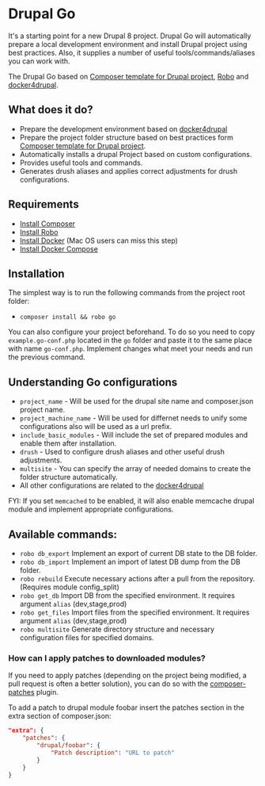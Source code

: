 # Drupal Go

It's a starting point for a new Drupal 8 project. Drupal Go will automatically prepare a local development environment and install Drupal project using best practices. Also, it supplies a number of useful tools/commands/aliases you can work with.

The Drupal Go based on [Composer template for Drupal project](https://github.com/drupal-composer/drupal-project), [Robo](https://robo.li) and [docker4drupal](https://github.com/wodby/docker4drupal).

## What does it do?
* Prepare the development environment based on [docker4drupal](https://github.com/wodby/docker4drupal)
* Prepare the project folder structure based on best practices form [Composer template for Drupal project](https://github.com/drupal-composer/drupal-project).
* Automatically installs a drupal Project based on custom configurations.
* Provides useful tools and commands.
* Generates drush aliases and applies correct adjustments for drush configurations.

## Requirements
* [Install Composer](https://getcomposer.org/doc/00-intro.md#installation-linux-unix-osx)
* [Install Robo](https://github.com/consolidation/Robo#installing)
* [Install Docker](https://docs.docker.com/install/linux/docker-ce/ubuntu/) (Mac OS users can miss this step)
* [Install Docker Compose](https://docs.docker.com/compose/install/)

## Installation
The simplest way is to run the following commands from the project root folder:
* `composer install && robo go`

You can also configure your project beforehand. To do so you need to copy `example.go-conf.php` located in the `go` folder and paste it to the same place with name `go-conf.php`. Implement changes what meet your needs and run the previous command.

## Understanding Go configurations
* `project_name` - Will be used for the drupal site name and composer.json project name.
* `project_machine_name` - Will be used for differnet needs to unify some configurations also will be used as a url prefix.
* `include_basic_modules` - Will include the set of prepared modules and enable them after installation.
* `drush` - Used to configure drush aliases and other useful drush adjustments.
* `multisite` - You can specify the array of needed domains to create the folder structure automatically.
* All other configurations are related to the [docker4drupal](https://github.com/wodby/docker4drupal)

FYI: If you set `memcached` to be enabled, it will also enable memcache drupal module and implement appropriate configurations.

## Available commands:
* `robo db_export` Implement an export of current DB state to the DB folder.
* `robo db_import` Implement an import of latest DB dump from the DB folder.
* `robo rebuild` Execute necessary actions after a pull from the repository. (Requires module config_split)
* `robo get_db` Import DB from the specified environment. It requires argument `alias` (dev,stage,prod)
* `robo get_files` Import files from the specified environment. It requires argument `alias` (dev,stage,prod)
* `robo multisite` Generate directory structure and necessary configuration files for specified domains.

### How can I apply patches to downloaded modules?
If you need to apply patches (depending on the project being modified, a pull 
request is often a better solution), you can do so with the 
[composer-patches](https://github.com/cweagans/composer-patches) plugin.

To add a patch to drupal module foobar insert the patches section in the extra 
section of composer.json:
```json
"extra": {
    "patches": {
        "drupal/foobar": {
            "Patch description": "URL to patch"
        }
    }
}
```